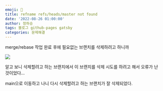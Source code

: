 ```yaml
---
emoji: 🔮
title: refname refs/heads/master not found
date: '2022-08-26 01:00:00'
author: 정하승
tags: 블로그 github-pages gatsby
categories: 문제해결
---
```


merge/rebase 작업 완료 후에 필요없는 브랜치를 삭제하려고 하니까

![](https://velog.velcdn.com/images/gktmd652/post/14c4fbb6-5f2e-443e-8d02-188f72d39c70/image.png)

알고 보니 삭제할려고 하는 브랜치에서 이 브랜치를 삭제 시도를 하려고 해서 오류가 난 것이었다...

main으로 이동하고 나니 다시 삭제할려고 하는 브랜치가 잘 삭제되었다.
